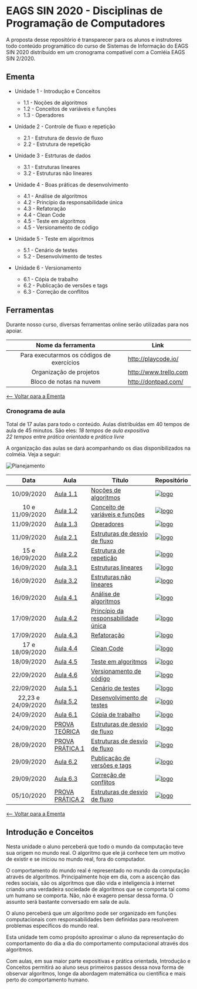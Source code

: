 # EAGS SIN 2020 - Disciplinas de Programação de Computadores

A proposta desse repositório é transparecer para os alunos e instrutores todo conteúdo programático do curso de Sistemas de Informação do EAGS SIN 2020 distribuído em um cronograma compatível com a Comléia EAGS SIN 2/2020. 

## Ementa
* Unidade 1 - Introdução e Conceitos
  * 1.1 - Noções de algoritmos
  * 1.2 - Conceitos de variáveis e funções
  * 1.3 - Operadores
  
* Unidade 2 - Controle de fluxo e repetição   
   * 2.1 - Estrutura de desvio de fluxo
   * 2.2 - Estrutura de repetição
   
* Unidade 3 - Estrturas de dados
   * 3.1 - Estruturas lineares
   * 3.2 - Estruturas não lineares
 
* Unidade 4 - Boas práticas de desenvolvimento
   * 4.1 - Análise de algoritmos
   * 4.2 - Princípio da responsabilidade única
   * 4.3 - Refatoração
   * 4.4 - Clean Code
   * 4.5 - Teste em algoritmos
   * 4.5 - Versionamento de código

* Unidade 5 - Teste em algoritmos
   * 5.1 - Cenário de testes
   * 5.2 - Desenvolvimento de testes
   
* Unidade 6 - Versionamento 
  * 6.1 - Cópia de trabalho
  * 6.2 - Publicação de versões e tags
  * 6.3 - Correção de conflítos     

## Ferramentas
Durante nosso curso, diversas ferramentas online serão utilizadas para nos apoiar. 

| Nome da ferramenta | Link |
|:------------------:|------|
| Para executarmos os códigos de exercícios | http://playcode.io/ |
| Organização de projetos | http://www.trello.com |
| Bloco de notas na nuvem | http://dontpad.com/ |

[<-- Voltar para a Ementa](#ementa)

### Cronograma de aula
Total de 17 aulas para todo o conteúdo.
Aulas distribuídas em 40 tempos de aula de 45 minutos.
São eles:
*18 tempos* de *aula expositiva*  
*22 tempos* entre *prática orientada* e *prática livre*


A organização das aulas se dará acompanhando os dias disponibilizados na colméia. Veja a seguir:

![Planejamento](https://drive.google.com/file/d/1M1GERB6Tns1KFFnlciNMCIO03tLgiJoY/view?usp=sharing)


| Data | Aula          | Título | Repositório |
|:----:|---------------|--------| ----------- |
| 10/09/2020 | [Aula 1.1]() | [Noções de algoritmos]()| [![logo](http://i.imgur.com/0o48UoR.png)]() | 
| 10 e 11/09/2020 | [Aula 1.2]() | [Conceito de variáveis e funções]()| [![logo](http://i.imgur.com/0o48UoR.png)]() | 
| 11/09/2020 | [Aula 1.3]() | [Operadores]()| [![logo](http://i.imgur.com/0o48UoR.png)]() | 
| 11/09/2020 | [Aula 2.1]() | [Estruturas de desvio de fluxo]()| [![logo](http://i.imgur.com/0o48UoR.png)]() | 
| 15 e 16/09/2020 | [Aula 2.2]() | [Estrutura de repetição]()| [![logo](http://i.imgur.com/0o48UoR.png)]() | 
| 16/09/2020 | [Aula 3.1]() | [Estruturas lineares]()| [![logo](http://i.imgur.com/0o48UoR.png)]() | 
| 16/09/2020 | [Aula 3.2]() | [Estruturas não lineares]()| [![logo](http://i.imgur.com/0o48UoR.png)]() | 
| 16/09/2020 | [Aula 4.1]() | [Análise de algoritmos]()| [![logo](http://i.imgur.com/0o48UoR.png)]() | 
| 17/09/2020 | [Aula 4.2]() | [Princípio da responsabilidade única]()| [![logo](http://i.imgur.com/0o48UoR.png)]() | 
| 17/09/2020 | [Aula 4.3]() | [Refatoração]()| [![logo](http://i.imgur.com/0o48UoR.png)]() | 
| 17 e 18/09/2020 | [Aula 4.4]() | [Clean Code]()| [![logo](http://i.imgur.com/0o48UoR.png)]() | 
| 18/09/2020 | [Aula 4.5]() | [Teste em algoritmos]()| [![logo](http://i.imgur.com/0o48UoR.png)]() | 
| 22/09/2020 | [Aula 4.6]() | [Versionamento de código]()| [![logo](http://i.imgur.com/0o48UoR.png)]() | 
| 22/09/2020 | [Aula 5.1]() | [Cenário de testes]()| [![logo](http://i.imgur.com/0o48UoR.png)]() | 
| 22,23 e 24/09/2020 | [Aula 5.2]() | [Desenvolvimento de testes]()| [![logo](http://i.imgur.com/0o48UoR.png)]() | 
| 24/09/2020 | [Aula 6.1]() | [Cópia de trabalho]()| [![logo](http://i.imgur.com/0o48UoR.png)]() | 
| 24/09/2020 | [PROVA TEÓRICA]() | [Estruturas de desvio de fluxo]()| [![logo](http://i.imgur.com/0o48UoR.png)]() | 
| 28/09/2020 | [PROVA PRÁTICA 1]() | [Estruturas de desvio de fluxo]()| [![logo](http://i.imgur.com/0o48UoR.png)]() | 
| 29/09/2020 | [Aula 6.2]() | [Publicação de versões e tags]()| [![logo](http://i.imgur.com/0o48UoR.png)]() | 
| 29/09/2020 | [Aula 6.3]() | [Correção de conflítos ]()| [![logo](http://i.imgur.com/0o48UoR.png)]() | 
| 05/10/2020 | [PROVA PRÁTICA 2]() | [Estruturas de desvio de fluxo]()| [![logo](http://i.imgur.com/0o48UoR.png)]() | 




[<-- Voltar para a Ementa](#ementa)

## Introdução e Conceitos

Nesta unidade o aluno perceberá que todo o mundo da computação teve sua origem no mundo real. O algoritmo que ele já conhece tem um motivo de existir e se iniciou no mundo real, fora do computador. 

O comportamento do mundo real é representado no mundo da computação através de algoritmos. Principalmente hoje em dia, com a ascenção das redes sociais, são os algoritmos que dão vida e inteligencia à internet criando uma verdadeira sociedade de algoritmos que se comporta tal como um humano se comporta. Não, não é exagero pensar dessa forma. O assunto será bastante conversado em sala de aula.

O aluno perceberá que um algoritmo pode ser organizado em funções computacionais com responsabilidades bem definidas para resolverem problemas específicos do mundo real.

Esta unidade tem como propósito aproximar o aluno da representação do comportamento do dia a dia do comportamento computacional através dos algoritmos. 

Com aulas, em sua maior parte expositivas e prática orientada, Introdução e Conceitos permitirá ao aluno seus primeiros passos dessa nova forma de observar algoritmos, longe da abordagem matemática ou científica e mais perto do comportamento humano.
